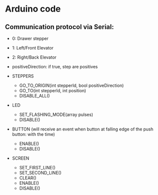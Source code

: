 # Arduino code

## Communication protocol via Serial:

- 0: Drawer stepper
- 1: Left/Front Elevator
- 2: Right/Back Elevator

- positiveDirection: if true, step are positives

- STEPPERS
    - GO_TO_ORIGIN(int stepperId, bool positiveDirection)
    - GO_TO(int stepperId, int position)
    - DISABLE_ALL()
- LED
    - SET_FLASHING_MODE(array pulses)
    - DISABLE()
- BUTTON (will receive an event when button at falling edge of the push button: with the time)
    - ENABLE()
    - DISABLE()
- SCREEN
    - SET_FIRST_LINE()
    - SET_SECOND_LINE()
    - CLEAR()
    - ENABLE()
    - DISABLE()
